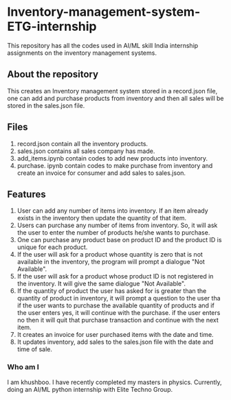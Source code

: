 # Inventory-management-system-ETG-internship
This repository has all the codes used in AI/ML skill India internship assignments on the inventory management systems.

##  About the repository
This creates an Inventory management system stored in a record.json file, one can add and purchase products from inventory and then all sales will be stored in the sales.json file.

## Files 
1. record.json contain all the inventory products.
2. sales.json contains all sales company has made.
3. add_items.ipynb contain codes to add new products into inventory.
4. purchase. ipynb contain codes to make purchase from inventory and create an invoice for consumer and add sales to sales.json.

## Features
1. User can add any number of items into inventory. If an item already exists in the inventory then update the quantity of that item.
2. Users can purchase any number of items from inventory. So, it will ask the user to enter the number of products he/she wants to purchase.
3. One can purchase any product base on product ID and the product ID is unique for each product.
4. If the user will ask for a product whose quantity is zero that is not available in the inventory, the program will prompt a dialogue "Not Available".
5. If the user will ask for a product whose product ID is not registered in the inventory. It will give the same dialogue "Not Available".
6. If the quantity of product the user has asked for is greater than the quantity of product in inventory, it will prompt a question to the user tha if the user wants to purchase the available quantity of products and if the user enters yes, it will continue with the purchase. if the user enters no then it will quit that purchase transaction and continue with the next item.
7. It creates an invoice for user purchased items with the date and time.
8. It updates inventory, add sales to the sales.json file with the date and time of sale.


###  Who am I
I am khushboo. I have recently completed my masters in physics. Currently, doing an AI/ML python internship with Elite Techno Group.

